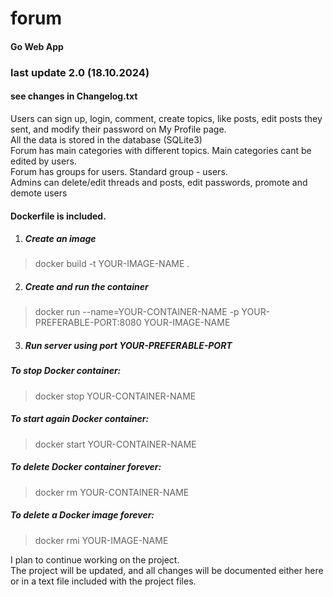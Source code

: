 # forum
#### Go Web App
### last update 2.0 (18.10.2024)
#### see changes in Changelog.txt

<p>Users can sign up, login, comment, create topics, like posts, edit posts they sent, and modify their password on My Profile page.<br>
All the data is stored in the database (SQLite3)<br>
Forum has main categories with different topics. Main categories cant be edited by users.<br>
Forum has groups for users. Standard group - users.<br>
Admins can delete/edit threads and posts, edit passwords, promote and demote users</p>

#### Dockerfile is included.
1) ##### Create an image
> docker build -t YOUR-IMAGE-NAME .
2) ##### Create and run the container
> docker run --name=YOUR-CONTAINER-NAME -p YOUR-PREFERABLE-PORT:8080 YOUR-IMAGE-NAME
3) ##### Run server using port YOUR-PREFERABLE-PORT

##### To stop Docker container: 
> docker stop YOUR-CONTAINER-NAME
##### To start again Docker container: 
> docker start YOUR-CONTAINER-NAME
##### To delete Docker container forever: 
> docker rm YOUR-CONTAINER-NAME
##### To delete a Docker image forever: 
> docker rmi YOUR-IMAGE-NAME

<p>I plan to continue working on the project.<br>
The project will be updated, and all changes will be documented either here or in a text file included with the project files.</p>